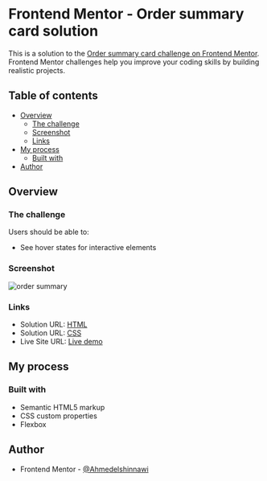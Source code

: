 # Frontend Mentor - Order summary card solution

This is a solution to the [Order summary card challenge on Frontend Mentor](https://www.frontendmentor.io/challenges/order-summary-component-QlPmajDUj). Frontend Mentor challenges help you improve your coding skills by building realistic projects. 

## Table of contents

- [Overview](#overview)
  - [The challenge](#the-challenge)
  - [Screenshot](#screenshot)
  - [Links](#links)
- [My process](#my-process)
  - [Built with](#built-with)
- [Author](#author)


## Overview

### The challenge

Users should be able to:

- See hover states for interactive elements

### Screenshot

![order summary](https://github.com/user-attachments/assets/92c4f1ea-9009-4056-a94c-8903dedbf779)

### Links

- Solution URL: [HTML](https://github.com/Ahmedelshinnawi/Order-summary-component/blob/main/index.html)
- Solution URL: [CSS](https://github.com/Ahmedelshinnawi/Order-summary-component/blob/main/Style.css)
- Live Site URL: [Live demo](https://ahmedelshinnawi.github.io/Order-summary-component/index.html)

## My process
### Built with

- Semantic HTML5 markup
- CSS custom properties
- Flexbox

## Author
- Frontend Mentor - [@Ahmedelshinnawi](https://www.frontendmentor.io/profile/Ahmedelshinnawi)
